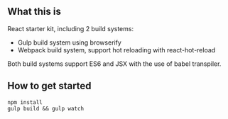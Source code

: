 ## What this is

React starter kit, including 2 build systems:

- Gulp build system using browserify
- Webpack build system, support hot reloading with react-hot-reload

Both build systems support ES6 and JSX with the use of babel transpiler.

## How to get started

    npm install
    gulp build && gulp watch
